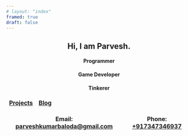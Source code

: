 ```yaml
---
# layout: "index"
framed: true
draft: false
---
```


<div style="text-align: center;">

## Hi, I am Parvesh.

#### Programmer

#### Game Developer

#### Tinkerer

<style>
td, th {
   border: none!important;
}
</style>

| [Projects](/projects) | [Blog](/blog) |
|---|---|

|**Email**: [parveshkumarbaloda@gmail.com](mailto:parveshkumarbaloda@gmail.com) | **Phone**: [+917347346937](tel:+917347346937) |
|---|---|

</div>